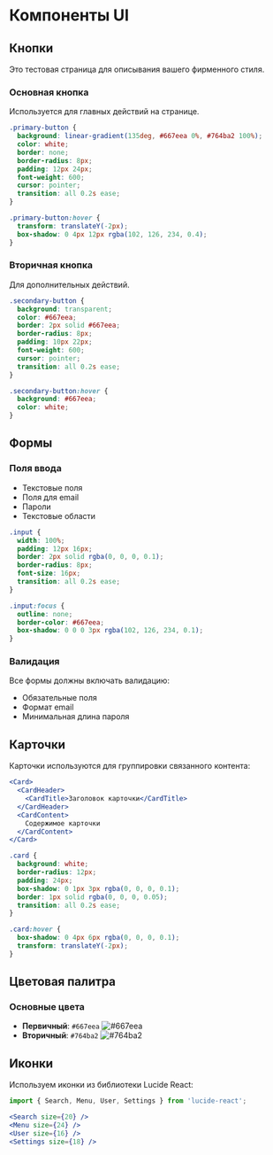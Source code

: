# Компоненты UI

## Кнопки

Это тестовая страница для описывания вашего фирменного стиля.

### Основная кнопка
Используется для главных действий на странице.

```css
.primary-button {
  background: linear-gradient(135deg, #667eea 0%, #764ba2 100%);
  color: white;
  border: none;
  border-radius: 8px;
  padding: 12px 24px;
  font-weight: 600;
  cursor: pointer;
  transition: all 0.2s ease;
}

.primary-button:hover {
  transform: translateY(-2px);
  box-shadow: 0 4px 12px rgba(102, 126, 234, 0.4);
}
```

### Вторичная кнопка  
Для дополнительных действий.

```css
.secondary-button {
  background: transparent;
  color: #667eea;
  border: 2px solid #667eea;
  border-radius: 8px;
  padding: 10px 22px;
  font-weight: 600;
  cursor: pointer;
  transition: all 0.2s ease;
}

.secondary-button:hover {
  background: #667eea;
  color: white;
}
```

## Формы

### Поля ввода
- Текстовые поля
- Поля для email
- Пароли
- Текстовые области

```css
.input {
  width: 100%;
  padding: 12px 16px;
  border: 2px solid rgba(0, 0, 0, 0.1);
  border-radius: 8px;
  font-size: 16px;
  transition: all 0.2s ease;
}

.input:focus {
  outline: none;
  border-color: #667eea;
  box-shadow: 0 0 0 3px rgba(102, 126, 234, 0.1);
}
```

### Валидация
Все формы должны включать валидацию:
- Обязательные поля
- Формат email
- Минимальная длина пароля

## Карточки

Карточки используются для группировки связанного контента:

```jsx
<Card>
  <CardHeader>
    <CardTitle>Заголовок карточки</CardTitle>
  </CardHeader>
  <CardContent>
    Содержимое карточки
  </CardContent>
</Card>
```

```css
.card {
  background: white;
  border-radius: 12px;
  padding: 24px;
  box-shadow: 0 1px 3px rgba(0, 0, 0, 0.1);
  border: 1px solid rgba(0, 0, 0, 0.05);
  transition: all 0.2s ease;
}

.card:hover {
  box-shadow: 0 4px 6px rgba(0, 0, 0, 0.1);
  transform: translateY(-2px);
}
```

## Цветовая палитра

### Основные цвета
- **Первичный**: `#667eea` ![#667eea](https://clown.host/667eea.jpg)
- **Вторичный**: `#764ba2` ![#764ba2](https://clown.host/764ba2.jpg)

## Иконки

Используем иконки из библиотеки Lucide React:

```jsx
import { Search, Menu, User, Settings } from 'lucide-react';

<Search size={20} />
<Menu size={24} />
<User size={16} />
<Settings size={18} />
``` 